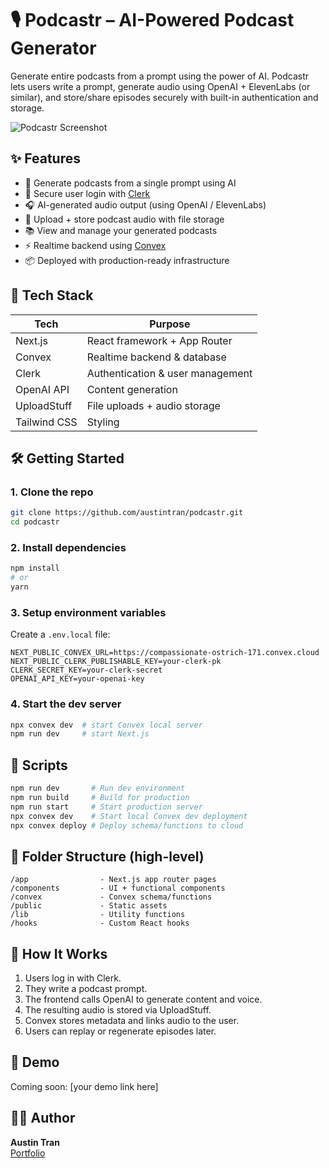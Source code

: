 # 🎙️ Podcastr – AI-Powered Podcast Generator

Generate entire podcasts from a prompt using the power of AI. Podcastr lets users write a prompt, generate audio using OpenAI + ElevenLabs (or similar), and store/share episodes securely with built-in authentication and storage.

![Podcastr Screenshot](public/images/cover.png)

## ✨ Features

- 🧠 Generate podcasts from a single prompt using AI
- 🔐 Secure user login with [Clerk](https://clerk.dev/)
- 🎧 AI-generated audio output (using OpenAI / ElevenLabs)
- 💾 Upload + store podcast audio with file storage
- 📚 View and manage your generated podcasts
- ⚡ Realtime backend using [Convex](https://convex.dev/)
- 📦 Deployed with production-ready infrastructure

## 🚀 Tech Stack

| Tech         | Purpose                                 |
|--------------|-----------------------------------------|
| Next.js      | React framework + App Router            |
| Convex       | Realtime backend & database             |
| Clerk        | Authentication & user management        |
| OpenAI API   | Content generation                      |
| UploadStuff  | File uploads + audio storage            |
| Tailwind CSS | Styling                                 |

## 🛠️ Getting Started

### 1. Clone the repo

```bash
git clone https://github.com/austintran/podcastr.git
cd podcastr
```

### 2. Install dependencies

```bash
npm install
# or
yarn
```

### 3. Setup environment variables

Create a `.env.local` file:

```env
NEXT_PUBLIC_CONVEX_URL=https://compassionate-ostrich-171.convex.cloud
NEXT_PUBLIC_CLERK_PUBLISHABLE_KEY=your-clerk-pk
CLERK_SECRET_KEY=your-clerk-secret
OPENAI_API_KEY=your-openai-key
```

### 4. Start the dev server

```bash
npx convex dev  # start Convex local server
npm run dev     # start Next.js
```

## 🧪 Scripts

```bash
npm run dev       # Run dev environment
npm run build     # Build for production
npm run start     # Start production server
npx convex dev    # Start local Convex dev deployment
npx convex deploy # Deploy schema/functions to cloud
```

## 📂 Folder Structure (high-level)

```
/app                - Next.js app router pages
/components         - UI + functional components
/convex             - Convex schema/functions
/public             - Static assets
/lib                - Utility functions
/hooks              - Custom React hooks
```

## 🧠 How It Works

1. Users log in with Clerk.
2. They write a podcast prompt.
3. The frontend calls OpenAI to generate content and voice.
4. The resulting audio is stored via UploadStuff.
5. Convex stores metadata and links audio to the user.
6. Users can replay or regenerate episodes later.

## 📸 Demo

Coming soon: [your demo link here]

## 🧑‍💻 Author

**Austin Tran**  
[Portfolio](https://austintran.me)


